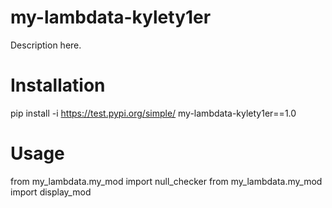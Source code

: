 # my-lambdata-kylety1er   


Description here.

# Installation

pip install -i https://test.pypi.org/simple/ my-lambdata-kylety1er==1.0 

# Usage

from my_lambdata.my_mod import null_checker
from my_lambdata.my_mod import display_mod

